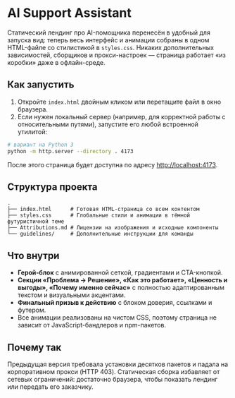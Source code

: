 # AI Support Assistant

Статический лендинг про AI-помощника перенесён в удобный для запуска вид: теперь весь интерфейс и анимации собраны в одном HTML-файле со стилистикой в `styles.css`. Никаких дополнительных зависимостей, сборщиков и прокси-настроек — страница работает «из коробки» даже в офлайн-среде.

## Как запустить

1. Откройте `index.html` двойным кликом или перетащите файл в окно браузера.
2. Если нужен локальный сервер (например, для корректной работы с относительными путями), запустите его любой встроенной утилитой:

```bash
# вариант на Python 3
python -m http.server --directory . 4173
```

После этого страница будет доступна по адресу [http://localhost:4173](http://localhost:4173).

## Структура проекта

```
.
├── index.html      # Готовая HTML-страница со всем контентом
├── styles.css      # Глобальные стили и анимации в тёмной футуристичной теме
├── Attributions.md # Лицензии на изображения и исходные компоненты
└── guidelines/     # Дополнительные инструкции для команды
```

## Что внутри

- **Герой-блок** с анимированной сеткой, градиентами и CTA-кнопкой.
- **Секции «Проблема → Решение», «Как это работает», «Ценность и выгоды», «Почему именно сейчас»** с полностью адаптированным текстом и визуальными акцентами.
- **Финальный призыв к действию** с блоком доверия, ссылками и футером.
- Все анимации реализованы на чистом CSS, поэтому страница не зависит от JavaScript-бандлеров и npm-пакетов.

## Почему так

Предыдущая версия требовала установки десятков пакетов и падала на корпоративном прокси (HTTP 403). Статическая сборка избавляет от сетевых ограничений: достаточно браузера, чтобы показать лендинг или передать его заказчику.
